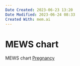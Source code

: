 ```yaml
---
Date Created: 2023-06-23 13:20
Date Modified: 2023-06-24 08:33
Created With: mem.ai
---
```


# MEWS chart

MEWS chart
[Pregnancy](https://mem.ai/m/sVMHNDf1I8L3CtJBC9aY)
